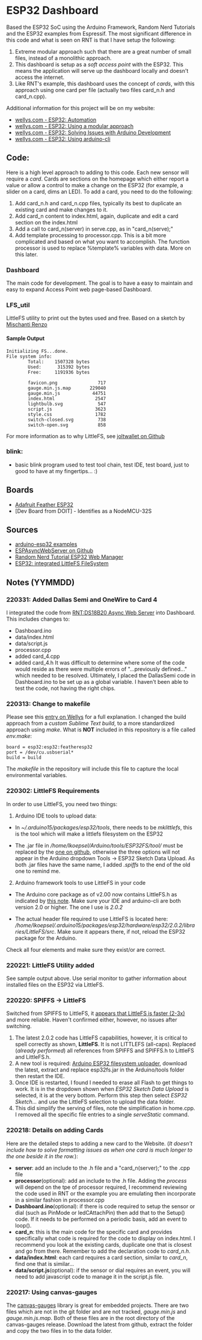 # ESP32 Dashboard
Based the ESP32 SoC using the Arduino Framework, Random Nerd Tutorials and the ESP32 examples from Espressif. The most significant difference in this code and what is seen on RNT is that I have setup the following:
1) Extreme modular approach such that there are a great number of small files, instead of a monolithic approach.
2) This dashboard is setup as a *soft access point* with the ESP32. This means the application will serve up the dashboard locally and doesn't access the internet.
3) Like RNT's example, this dashboard uses the concept of *cards*, with this approach using one card per file (actually two files card_n.h and card_n.cpp).

Additional information for this project will be on my website:
* [wellys.com - ESP32: Automation](https://wellys.com/posts/automation/)
* [wellys.com - ESP32: Using a modular approach](https://wellys.com/posts/esp32_modules/)
* [wellys.com - ESP32: Solving Issues with Arduino Development](https://wellys.com/posts/esp32_issues/)
* [wellys.com - ESP32: Using arduino-cli](https://wellys.com/posts/esp32_cli/)
## Code:
Here is a high level approach to adding to this code. Each new sensor will require a *card*. Cards are sections on the homepage which either report a value or allow a control to make a change on the ESP32 (for example, a slider on a card, dims an LED).
To add a card, you need to do the following:
1) Add card_n.h and card_n.cpp files, typically its best to duplicate an existing card and make changes to it.
2) Add card_n content to index.html, again, duplicate and edit a card section on the index.html
3) Add a call to card_n(server) in serve.cpp, as in "card_n(serve);"
4) Add template processing to processor.cpp. This is a bit more complicated and based on what you want to accomplish. The function processor is used to replace %template% variables with data. More on this later.
### Dashboard
The main code for development. The goal is to have a easy to maintain and easy to expand Access Point web page-based Dashboard. 
### LFS_util
LittleFS utility to print out the bytes used and free. Based on a sketch by [Mischanti Renzo](https://www.mischianti.org/2021/04/01/esp32-integrated-littlefs-filesystem-5/#LittleFS_File_System)
#### Sample Output
```
Initializing FS...done.
File system info:
        Total:    1507328 bytes
        Used:      315392 bytes
        Free:     1191936 bytes

        favicon.png               717
        gauge.min.js.map       229040
        gauge.min.js            44751
        index.html               2547
        lightbulb.svg             547
        script.js                3623
        style.css                1782
        switch-closed.svg         738
        switch-open.svg           858
```
For more information as to why LittleFS, see [joltwallet on Github](https://github.com/joltwallet/esp_littlefs)
### blink:
* basic blink program used to test tool chain, test IDE, test board, just to good to have at my fingertips... :)
## Boards
* [Adafruit Feather ESP32](https://learn.adafruit.com/adafruit-huzzah32-esp32-feather/overview)
* [Dev Board from DOIT] - Identifies as a NodeMCU-32S

## Sources
* [arduino-esp32 examples](https://github.com/espressif/arduino-esp32/tree/master/libraries/WiFi/examples)
* [ESPAsyncWebServer on Github](https://github.com/me-no-dev/ESPAsyncWebServer)
* [Random Nerd Tutorial ESP32 Web Manager](https://randomnerdtutorials.com/esp32-wi-fi-manager-asyncwebserver/)
* [ESP32: integrated LittleFS FileSystem](https://www.mischianti.org/2021/04/01/esp32-integrated-littlefs-filesystem-5/#LittleFS_File_System)

## Notes (YYMMDD)
### 220331: Added Dallas Semi and OneWire to Card 4
I integrated the code from [RNT:DS18B20 Async Web Server](https://randomnerdtutorials.com/guide-for-ds18b20-temperature-sensor-with-arduino/) into Dashboard. This includes changes to:
* Dashboard.ino
* data/index.html
* data/script.js
* processor.cpp
* added card_4.cpp
* added card_4.h
It was difficult to determine where some of the code would reside as there were multiple errors of "...previously defined..." which needed to be resolved. Ultimately, I placed the DallasSemi code in Dashboard.ino to be set up as a global variable. I haven't been able to test the code, not having the right chips.

### 220313: Change to makefile 
Please see this [entry on Wellys](https://wellys.com/posts/automation/) for a full explanation. I changed the build approach from a *custom Sublime Text build*, to a more standardized approach using *make*. What is **NOT** included in this repository is a file called *env.make*:
```make
board = esp32:esp32:featheresp32
port = /dev/cu.usbserial*
build = build
```
The *makefile* in the repository will include this file to capture the local environmental variables.
### 220302: LittleFS Requirements
In order to use LittleFS, you need two things:

1. Arduino IDE tools to upload data:

* In *\~/.arduino15/packages/esp32/tools*, there needs to be *mklittlefs*, this is the tool which will make a littlefs filesystem on the ESP32

* The .jar file in */home/lkoepsel/Arduino/tools/ESP32FS/tool/* must be replaced by the [one on github](https://github.com/lorol/arduino-esp32fs-plugin), otherwise the three options will not appear in the Arduino dropdown Tools -> ESP32 Sketch Data Upload. As both .jar files have the same name, I added *.spiffs* to the end of the old one to remind me.

2. Arduino framework tools to use LittleFS in your code

* The Arduino core package as of v2.00 now contains LittleFS.h as indicated by [this note](https://github.com/lorol/LITTLEFS#ths-library-is-now-part-of-arduino-esp32-core-v2). Make sure your IDE and arduino-cli are both version 2.0 or higher. The one I use is *2.0.2*

* The actual header file required to use LittleFS is located here: */home/lkoepsel/.arduino15/packages/esp32/hardware/esp32/2.0.2/libraries/LittleFS/src*. Make sure it appears there, if not, reload the ESP32 package for the Arduino.
 
Check all four elements and make sure they exist/or are correct.
### 220221: LittleFS Utility added
See sample output above. Use serial monitor to gather information about installed files on the ESP32 via LittleFS.
### 220220: SPIFFS -> LittleFS
Switched from SPIFFS to LittleFS, it [appears that LittleFS is faster (2-3x)](https://github.com/joltwallet/esp_littlefs) and more reliable. Haven't confirmed either, however, no issues after switching.
1. The latest 2.0.2 code has LittleFS capabilities, however, it is critical to spell correctly as shown, **LittleFS**. It is not LITTLEFS (all-caps). Replaced (*already performed*) all references from SPIFFS and SPIFFS.h to LittleFS and LittleFS.h.
2. A new tool is required: [Arduino ESP32 filesystem uploader](https://github.com/lorol/arduino-esp32fs-plugin), download the latest, extract and replace esp32fs.jar in the Arduino/tools folder then restart the IDE.
3. Once IDE is restarted, I found I needed to erase all Flash to get things to work. It is in the dropdown shown when *ESP32 Sketch Data Upload* is selected, it is at the very bottom. Perform this step then select *ESP32 Sketch...* and use the LittleFS selection to upload the data folder.
4. This did simplify the serving of files, note the simplification in home.cpp. I removed all the specific file entries to a single *serveStatic* command.
### 220218: Details on adding Cards
Here are the detailed steps to adding a new card to the Website. (*It doesn't include how to solve formatting issues as when one card is much longer to the one beside it in the row.*):
* **server**: add an include to the .h file and a "card_n(server);" to the .cpp file
* **processor**(optional): add an include to the .h file. Adding the *process* will depend on the tpe of processor required, I recommend reviewing the code used in RNT or the example you are emulating then incorporate in a similar fashion in processor.cpp
* **Dashboard.ino**(optional): if there is code required to setup the sensor or dial (such as PinMode or ledCAttachPin) then add that to the Setup() code. If it needs to be performed on a periodic basis, add an event to loop().
* **card_n**: this is the main code for the specific card and provides specifically what code is required for the code to display on index.html. I recommend you look at the existing cards, duplicate one that is closest and go from there. Remember to add the declaration code to *card_n.h*.
* **data/index.html**: each card requires a card section, similar to *card_n*, find one that is similar...
* **data/script.js**(optional): if the sensor or dial requires an event, you will need to add javascript code to manage it in the script.js file. 
### 220217: Using canvas-gauges
The [canvas-gauges](https://github.com/Mikhus/canvas-gauges) library is great for embedded projects. There are two files which are not in the git folder and are not tracked, *gauge.min.js* and *gauge.min.js.map*. Both of these files are in the root directory of the canvas-gauges release. Download the latest from github, extract the folder and copy the two files in to the data folder.
